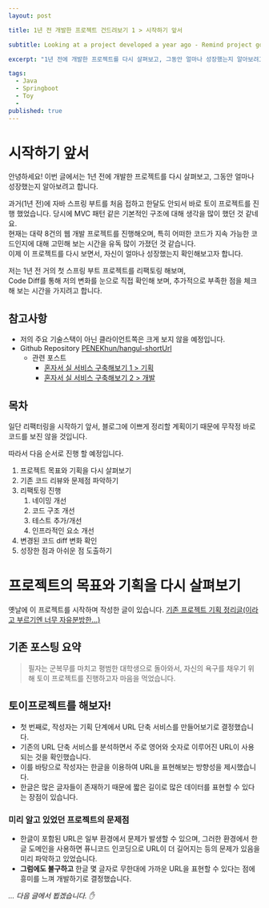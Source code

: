 ```yaml
---
layout: post

title: 1년 전 개발한 프로젝트 건드려보기 1 > 시작하기 앞서

subtitle: Looking at a project developed a year ago - Remind project goals and plans

excerpt: "1년 전에 개발한 프로젝트를 다시 살펴보고, 그동안 얼마나 성장했는지 알아보려고 합니다."

tags:
  - Java
  - Springboot
  - Toy
  - 
published: true
---
```


# 시작하기 앞서
안녕하세요! 이번 글에서는 1년 전에 개발한 프로젝트를 다시 살펴보고, 그동안 얼마나 성장했는지 알아보려고 합니다.  

과거(1년 전)에 자바 스프링 부트를 처음 접하고 한달도 안되서 바로 토이 프로젝트를 진행 했었습니다. 당시에 MVC 패턴 같은 기본적인 구조에 대해 생각을 많이 했던 것 같네요.  
현재는 대략 8건의 웹 개발 프로젝트를 진행해오며, 특히 어떠한 코드가 지속 가능한 코드인지에 대해 고민해 보는 시간을 유독 많이 가졌던 것 같습니다.  
이제 이 프로젝트를 다시 보면서, 자신이 얼마나 성장했는지 확인해보고자 합니다.

저는 1년 전 거의 첫 스프링 부트 프로젝트를 리팩토링 해보며,  
Code Diff를 통해 저의 변화를 눈으로 직접 확인해 보며, 추가적으로 부족한 점을 체크해 보는 시간을 가지려고 합니다.  

## 참고사항
- 저의 주요 기술스택이 아닌 클라이언트쪽은 크게 보지 않을 예정입니다.
- Github Repository [PENEKhun/hangul-shortUrl](https://github.com/PENEKhun/hangul-shortUrl)
	- 관련 포스트
		- [혼자서 실 서비스 구축해보기 1 > 기획](https://penekhun.github.io/posts/%ED%98%BC%EC%9E%90%EC%84%9C-%EC%8B%A4-%EC%84%9C%EB%B9%84%EC%8A%A4-%EA%B5%AC%EC%B6%95%ED%95%B4%EB%B3%B4%EA%B8%B0-1-%EA%B8%B0%ED%9A%8D/)
		- [혼자서 실 서비스 구축해보기 2 > 개발](https://penekhun.github.io/posts/%ED%98%BC%EC%9E%90%EC%84%9C-%EC%8B%A4-%EC%84%9C%EB%B9%84%EC%8A%A4-%EA%B5%AC%EC%B6%95%ED%95%B4%EB%B3%B4%EA%B8%B0-2-%EA%B0%9C%EB%B0%9C/)

## 목차
일단 리팩터링을 시작하기 앞서, 블로그에 이쁘게 정리할 계획이기 때문에 무작정 바로 코드를 보진 않을 것입니다.  

따라서 다음 순서로 진행 할 예정입니다.  
1. 프로젝트 목표와 기획을 다시 살펴보기
2. 기존 코드 리뷰와 문제점 파악하기
3. 리팩토링 진행
	1. 네이밍 개선
	2. 코드 구조 개선
	3. 테스트 추가/개선
	4. 인프라적인 요소 개선
5. 변경된 코드 diff 변화 확인
6. 성장한 점과 아쉬운 점 도출하기


# 프로젝트의 목표와 기획을 다시 살펴보기
옛날에 이 프로젝트를 시작하며 작성한 글이 있습니다. [기존 프로젝트 기획 정리글(이라고 부르기엔 너무 자유분방한...)](https://penekhun.github.io/posts/%ED%98%BC%EC%9E%90%EC%84%9C-%EC%8B%A4-%EC%84%9C%EB%B9%84%EC%8A%A4-%EA%B5%AC%EC%B6%95%ED%95%B4%EB%B3%B4%EA%B8%B0-1-%EA%B8%B0%ED%9A%8D/)  

## 기존 포스팅 요약
> 필자는 군복무를 마치고 평범한 대학생으로 돌아와서, 자신의 욕구를 채우기 위해 토이 프로젝트를 진행하고자 마음을 먹었습니다.  
## 토이프로젝트를 해보자!
- 첫 번째로, 작성자는 기획 단계에서 URL 단축 서비스를 만들어보기로 결정했습니다.
- 기존의 URL 단축 서비스를 분석하면서 주로 영어와 숫자로 이루어진 URL이 사용되는 것을 확인했습니다.
- 이를 바탕으로 작성자는 한글을 이용하여 URL을 표현해보는 방향성을 제시했습니다.
- 한글은 많은 글자들이 존재하기 때문에 짧은 길이로 많은 데이터를 표현할 수 있다는 장점이 있습니다.  
### 미리 알고 있었던 프로젝트의 문제점
- 한글이 포함된 URL은 일부 환경에서 문제가 발생할 수 있으며, 그러한 환경에서 한글 도메인을 사용하면 퓨니코드 인코딩으로 URL이 더 길어지는 등의 문제가 있음을 미리 파악하고 있었습니다.
- **그럼에도 불구하고** 한글 몇 글자로 무한대에 가까운 URL을 표현할 수 있다는 점에 흥미를 느껴 개발하기로 결정했습니다.





_... 다음 글에서 뵙겠습니다. ✋_  